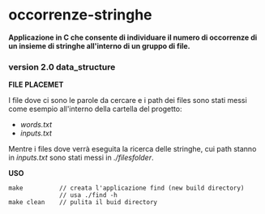 # occorrenze-stringhe
**Applicazione in C che consente di individuare il numero di occorrenze di un insieme di stringhe all'interno di un gruppo di file.**

### version 2.0 data_structure

**FILE PLACEMET**

I file dove ci sono le parole da cercare e i path dei files sono stati messi come esempio all'interno della cartella del progetto:
- _words.txt_
- _inputs.txt_

Mentre i files dove verrà eseguita la ricerca delle stringhe, cui path stanno in _inputs.txt_ sono stati messi in _./filesfolder_.


**USO**
```
make          // creata l'applicazione find (new build directory)
              // usa ./find -h
make clean    // pulita il buid directory
```
